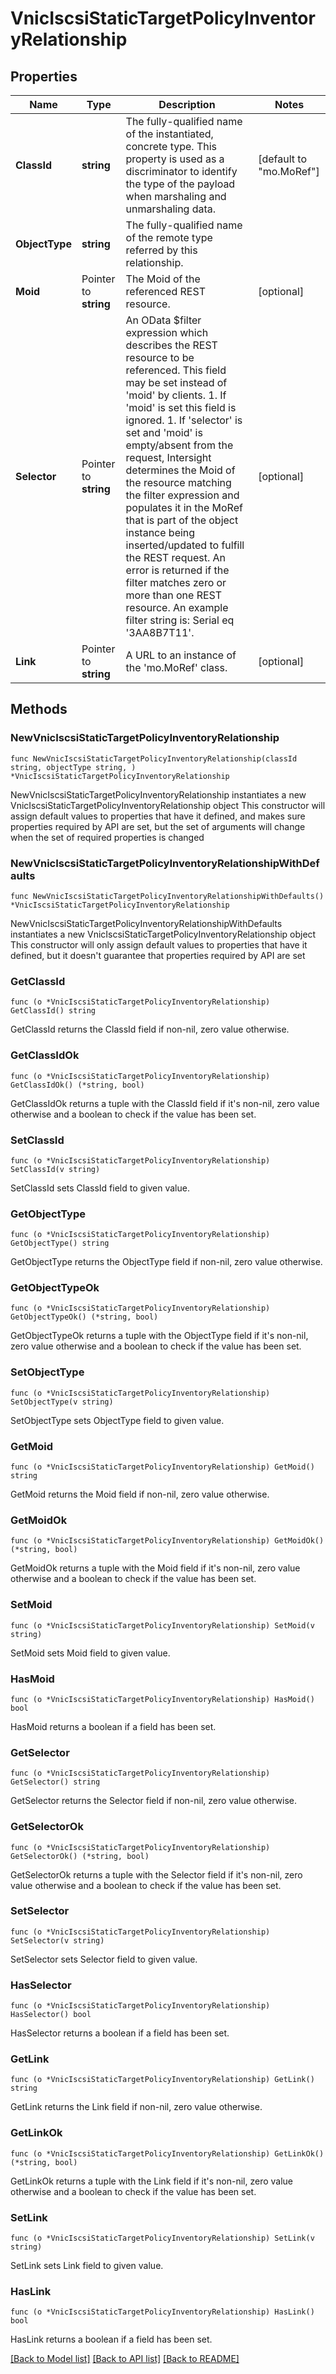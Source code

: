 # VnicIscsiStaticTargetPolicyInventoryRelationship

## Properties

Name | Type | Description | Notes
------------ | ------------- | ------------- | -------------
**ClassId** | **string** | The fully-qualified name of the instantiated, concrete type. This property is used as a discriminator to identify the type of the payload when marshaling and unmarshaling data. | [default to "mo.MoRef"]
**ObjectType** | **string** | The fully-qualified name of the remote type referred by this relationship. | 
**Moid** | Pointer to **string** | The Moid of the referenced REST resource. | [optional] 
**Selector** | Pointer to **string** | An OData $filter expression which describes the REST resource to be referenced. This field may be set instead of &#39;moid&#39; by clients. 1. If &#39;moid&#39; is set this field is ignored. 1. If &#39;selector&#39; is set and &#39;moid&#39; is empty/absent from the request, Intersight determines the Moid of the resource matching the filter expression and populates it in the MoRef that is part of the object instance being inserted/updated to fulfill the REST request. An error is returned if the filter matches zero or more than one REST resource. An example filter string is: Serial eq &#39;3AA8B7T11&#39;. | [optional] 
**Link** | Pointer to **string** | A URL to an instance of the &#39;mo.MoRef&#39; class. | [optional] 

## Methods

### NewVnicIscsiStaticTargetPolicyInventoryRelationship

`func NewVnicIscsiStaticTargetPolicyInventoryRelationship(classId string, objectType string, ) *VnicIscsiStaticTargetPolicyInventoryRelationship`

NewVnicIscsiStaticTargetPolicyInventoryRelationship instantiates a new VnicIscsiStaticTargetPolicyInventoryRelationship object
This constructor will assign default values to properties that have it defined,
and makes sure properties required by API are set, but the set of arguments
will change when the set of required properties is changed

### NewVnicIscsiStaticTargetPolicyInventoryRelationshipWithDefaults

`func NewVnicIscsiStaticTargetPolicyInventoryRelationshipWithDefaults() *VnicIscsiStaticTargetPolicyInventoryRelationship`

NewVnicIscsiStaticTargetPolicyInventoryRelationshipWithDefaults instantiates a new VnicIscsiStaticTargetPolicyInventoryRelationship object
This constructor will only assign default values to properties that have it defined,
but it doesn't guarantee that properties required by API are set

### GetClassId

`func (o *VnicIscsiStaticTargetPolicyInventoryRelationship) GetClassId() string`

GetClassId returns the ClassId field if non-nil, zero value otherwise.

### GetClassIdOk

`func (o *VnicIscsiStaticTargetPolicyInventoryRelationship) GetClassIdOk() (*string, bool)`

GetClassIdOk returns a tuple with the ClassId field if it's non-nil, zero value otherwise
and a boolean to check if the value has been set.

### SetClassId

`func (o *VnicIscsiStaticTargetPolicyInventoryRelationship) SetClassId(v string)`

SetClassId sets ClassId field to given value.


### GetObjectType

`func (o *VnicIscsiStaticTargetPolicyInventoryRelationship) GetObjectType() string`

GetObjectType returns the ObjectType field if non-nil, zero value otherwise.

### GetObjectTypeOk

`func (o *VnicIscsiStaticTargetPolicyInventoryRelationship) GetObjectTypeOk() (*string, bool)`

GetObjectTypeOk returns a tuple with the ObjectType field if it's non-nil, zero value otherwise
and a boolean to check if the value has been set.

### SetObjectType

`func (o *VnicIscsiStaticTargetPolicyInventoryRelationship) SetObjectType(v string)`

SetObjectType sets ObjectType field to given value.


### GetMoid

`func (o *VnicIscsiStaticTargetPolicyInventoryRelationship) GetMoid() string`

GetMoid returns the Moid field if non-nil, zero value otherwise.

### GetMoidOk

`func (o *VnicIscsiStaticTargetPolicyInventoryRelationship) GetMoidOk() (*string, bool)`

GetMoidOk returns a tuple with the Moid field if it's non-nil, zero value otherwise
and a boolean to check if the value has been set.

### SetMoid

`func (o *VnicIscsiStaticTargetPolicyInventoryRelationship) SetMoid(v string)`

SetMoid sets Moid field to given value.

### HasMoid

`func (o *VnicIscsiStaticTargetPolicyInventoryRelationship) HasMoid() bool`

HasMoid returns a boolean if a field has been set.

### GetSelector

`func (o *VnicIscsiStaticTargetPolicyInventoryRelationship) GetSelector() string`

GetSelector returns the Selector field if non-nil, zero value otherwise.

### GetSelectorOk

`func (o *VnicIscsiStaticTargetPolicyInventoryRelationship) GetSelectorOk() (*string, bool)`

GetSelectorOk returns a tuple with the Selector field if it's non-nil, zero value otherwise
and a boolean to check if the value has been set.

### SetSelector

`func (o *VnicIscsiStaticTargetPolicyInventoryRelationship) SetSelector(v string)`

SetSelector sets Selector field to given value.

### HasSelector

`func (o *VnicIscsiStaticTargetPolicyInventoryRelationship) HasSelector() bool`

HasSelector returns a boolean if a field has been set.

### GetLink

`func (o *VnicIscsiStaticTargetPolicyInventoryRelationship) GetLink() string`

GetLink returns the Link field if non-nil, zero value otherwise.

### GetLinkOk

`func (o *VnicIscsiStaticTargetPolicyInventoryRelationship) GetLinkOk() (*string, bool)`

GetLinkOk returns a tuple with the Link field if it's non-nil, zero value otherwise
and a boolean to check if the value has been set.

### SetLink

`func (o *VnicIscsiStaticTargetPolicyInventoryRelationship) SetLink(v string)`

SetLink sets Link field to given value.

### HasLink

`func (o *VnicIscsiStaticTargetPolicyInventoryRelationship) HasLink() bool`

HasLink returns a boolean if a field has been set.


[[Back to Model list]](../README.md#documentation-for-models) [[Back to API list]](../README.md#documentation-for-api-endpoints) [[Back to README]](../README.md)


